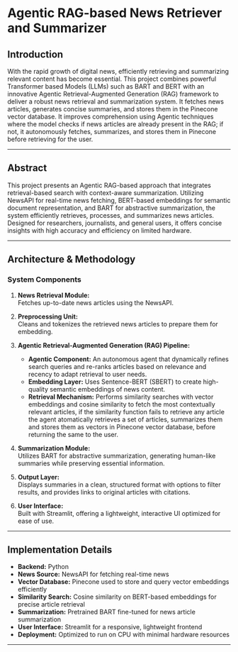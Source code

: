 # Agentic RAG-based News Retriever and Summarizer

## Introduction  
With the rapid growth of digital news, efficiently retrieving and summarizing relevant content has become essential. This project combines powerful Transformer based Models (LLMs) such as BART and BERT with an innovative Agentic Retrieval-Augmented Generation (RAG) framework to deliver a robust news retrieval and summarization system. It fetches news articles, generates concise summaries, and stores them in the Pinecone vector database. It improves comprehension using Agentic techniques where the model checks if news articles are already present in the RAG; if not, it autonomously fetches, summarizes, and stores them in Pinecone before retrieving for the user.


---

## Abstract  
This project presents an Agentic RAG-based approach that integrates retrieval-based search with context-aware summarization. Utilizing NewsAPI for real-time news fetching, BERT-based embeddings for semantic document representation, and BART for abstractive summarization, the system efficiently retrieves, processes, and summarizes news articles. Designed for researchers, journalists, and general users, it offers concise insights with high accuracy and efficiency on limited hardware.

---

## Architecture & Methodology  

### System Components  
1. **News Retrieval Module:**  
   Fetches up-to-date news articles using the NewsAPI.

2. **Preprocessing Unit:**  
   Cleans and tokenizes the retrieved news articles to prepare them for embedding.

3. **Agentic Retrieval-Augmented Generation (RAG) Pipeline:**  
   - **Agentic Component:** An autonomous agent that dynamically refines search queries and re-ranks articles based on relevance and recency to adapt retrieval to user needs.  
   - **Embedding Layer:** Uses Sentence-BERT (SBERT) to create high-quality semantic embeddings of news content.  
   - **Retrieval Mechanism:** Performs similarity searches with vector embeddings and cosine similarity to fetch the most contextually relevant articles, if the similarity function fails to retrieve any article the agent atomatically retrieves a set of articles, summarizes them and stores them as vectors in Pinecone vector database, before returning the same to the user.

4. **Summarization Module:**  
   Utilizes BART for abstractive summarization, generating human-like summaries while preserving essential information.

5. **Output Layer:**  
   Displays summaries in a clean, structured format with options to filter results, and provides links to original articles with citations.

6. **User Interface:**  
   Built with Streamlit, offering a lightweight, interactive UI optimized for ease of use.


---

## Implementation Details  

- **Backend:** Python  
- **News Source:** NewsAPI for fetching real-time news  
- **Vector Database:** Pinecone used to store and query vector embeddings efficiently  
- **Similarity Search:** Cosine similarity on BERT-based embeddings for precise article retrieval  
- **Summarization:** Pretrained BART fine-tuned for news article summarization  
- **User Interface:** Streamlit for a responsive, lightweight frontend  
- **Deployment:** Optimized to run on CPU with minimal hardware resources  

---

